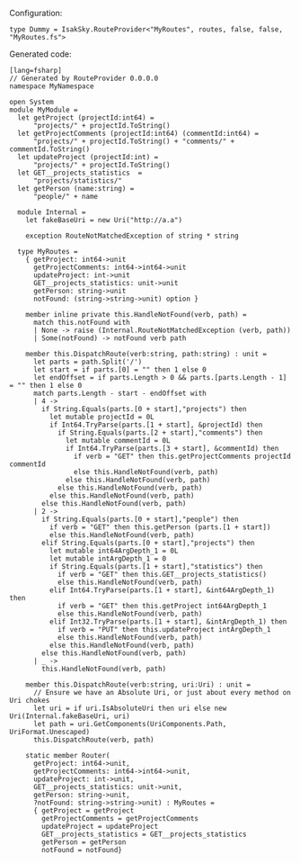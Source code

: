 Configuration:

    type Dummy = IsakSky.RouteProvider<"MyRoutes", routes, false, false, "MyRoutes.fs">


Generated code:

    [lang=fsharp]
    // Generated by RouteProvider 0.0.0.0
    namespace MyNamespace
    
    open System
    module MyModule =
      let getProject (projectId:int64) =
          "projects/" + projectId.ToString()
      let getProjectComments (projectId:int64) (commentId:int64) =
          "projects/" + projectId.ToString() + "comments/" + commentId.ToString()
      let updateProject (projectId:int) =
          "projects/" + projectId.ToString()
      let GET__projects_statistics  =
          "projects/statistics/"
      let getPerson (name:string) =
          "people/" + name
    
      module Internal =
        let fakeBaseUri = new Uri("http://a.a")
    
        exception RouteNotMatchedException of string * string
    
      type MyRoutes =
        { getProject: int64->unit
          getProjectComments: int64->int64->unit
          updateProject: int->unit
          GET__projects_statistics: unit->unit
          getPerson: string->unit
          notFound: (string->string->unit) option }
    
        member inline private this.HandleNotFound(verb, path) =
          match this.notFound with
          | None -> raise (Internal.RouteNotMatchedException (verb, path))
          | Some(notFound) -> notFound verb path
    
        member this.DispatchRoute(verb:string, path:string) : unit =
          let parts = path.Split('/')
          let start = if parts.[0] = "" then 1 else 0
          let endOffset = if parts.Length > 0 && parts.[parts.Length - 1] = "" then 1 else 0
          match parts.Length - start - endOffset with
          | 4 ->
            if String.Equals(parts.[0 + start],"projects") then
              let mutable projectId = 0L
              if Int64.TryParse(parts.[1 + start], &projectId) then
                if String.Equals(parts.[2 + start],"comments") then
                  let mutable commentId = 0L
                  if Int64.TryParse(parts.[3 + start], &commentId) then
                    if verb = "GET" then this.getProjectComments projectId commentId
                    else this.HandleNotFound(verb, path)
                  else this.HandleNotFound(verb, path)
                else this.HandleNotFound(verb, path)
              else this.HandleNotFound(verb, path)
            else this.HandleNotFound(verb, path)
          | 2 ->
            if String.Equals(parts.[0 + start],"people") then
              if verb = "GET" then this.getPerson (parts.[1 + start])
              else this.HandleNotFound(verb, path)
            elif String.Equals(parts.[0 + start],"projects") then
              let mutable int64ArgDepth_1 = 0L
              let mutable intArgDepth_1 = 0
              if String.Equals(parts.[1 + start],"statistics") then
                if verb = "GET" then this.GET__projects_statistics()
                else this.HandleNotFound(verb, path)
              elif Int64.TryParse(parts.[1 + start], &int64ArgDepth_1) then
                if verb = "GET" then this.getProject int64ArgDepth_1
                else this.HandleNotFound(verb, path)
              elif Int32.TryParse(parts.[1 + start], &intArgDepth_1) then
                if verb = "PUT" then this.updateProject intArgDepth_1
                else this.HandleNotFound(verb, path)
              else this.HandleNotFound(verb, path)
            else this.HandleNotFound(verb, path)
          | _ ->
            this.HandleNotFound(verb, path)
    
        member this.DispatchRoute(verb:string, uri:Uri) : unit =
          // Ensure we have an Absolute Uri, or just about every method on Uri chokes
          let uri = if uri.IsAbsoluteUri then uri else new Uri(Internal.fakeBaseUri, uri)
          let path = uri.GetComponents(UriComponents.Path, UriFormat.Unescaped)
          this.DispatchRoute(verb, path)
    
        static member Router(
          getProject: int64->unit,
          getProjectComments: int64->int64->unit,
          updateProject: int->unit,
          GET__projects_statistics: unit->unit,
          getPerson: string->unit,
          ?notFound: string->string->unit) : MyRoutes =
          { getProject = getProject
            getProjectComments = getProjectComments
            updateProject = updateProject
            GET__projects_statistics = GET__projects_statistics
            getPerson = getPerson
            notFound = notFound}
    